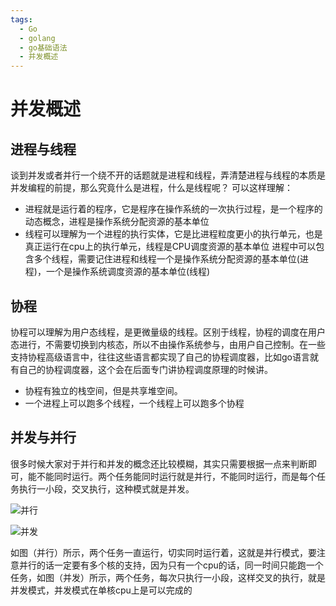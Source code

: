```yaml
---
tags:
  - Go
  - golang
  - go基础语法
  - 并发概述
---
```


# 并发概述

## 进程与线程
谈到并发或者并行一个绕不开的话题就是进程和线程，弄清楚进程与线程的本质是并发编程的前提，那么究竟什么是进程，什么是线程呢？
可以这样理解：
- 进程就是运行着的程序，它是程序在操作系统的一次执行过程，是一个程序的动态概念，进程是操作系统分配资源的基本单位
- 线程可以理解为一个进程的执行实体，它是比进程粒度更小的执行单元，也是真正运行在cpu上的执行单元，线程是CPU调度资源的基本单位
进程中可以包含多个线程，需要记住进程和线程一个是操作系统分配资源的基本单位(进程)，一个是操作系统调度资源的基本单位(线程)

## 协程
协程可以理解为用户态线程，是更微量级的线程。区别于线程，协程的调度在用户态进行，不需要切换到内核态，所以不由操作系统参与，由用户自己控制。在一些支持协程高级语言中，往往这些语言都实现了自己的协程调度器，比如go语言就有自己的协程调度器，这个会在后面专门讲协程调度原理的时候讲。
- 协程有独立的栈空间，但是共享堆空间。
- 一个进程上可以跑多个线程，一个线程上可以跑多个协程

## 并发与并行
很多时候大家对于并行和并发的概念还比较模糊，其实只需要根据一点来判断即可，能不能同时运行。两个任务能同时运行就是并行，不能同时运行，而是每个任务执行一小段，交叉执行，这种模式就是并发。

![并行](https://golangstar.cn/assets/img/go语言系列/并发概述/并发概述1.png)

![并发](https://golangstar.cn/assets/img/go语言系列/并发概述/并发概述2.png)

如图（并行）所示，两个任务一直运行，切实同时运行着，这就是并行模式，要注意并行的话一定要有多个核的支持，因为只有一个cpu的话，同一时间只能跑一个任务，如图（并发）所示，两个任务，每次只执行一小段，这样交叉的执行，就是并发模式，并发模式在单核cpu上是可以完成的



